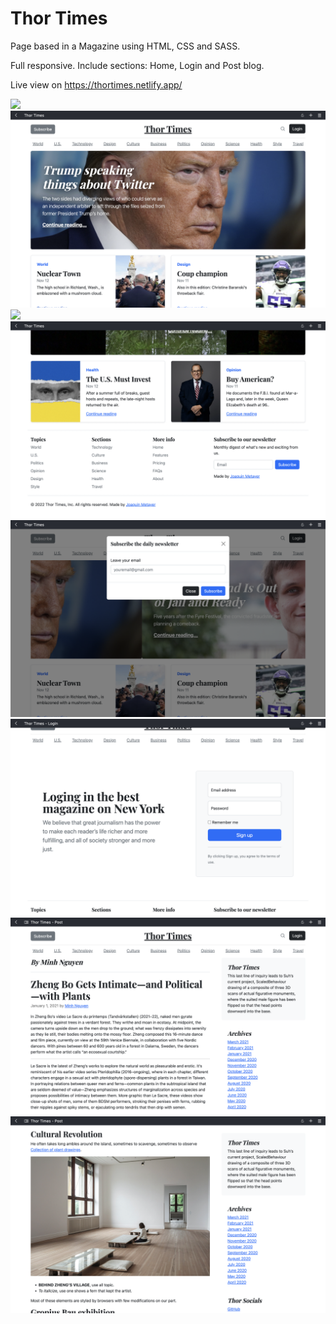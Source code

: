 # Thor Times

Page based in a Magazine using HTML, CSS and SASS.

Full responsive.
Include sections: Home, Login and Post blog.

Live view on https://thortimes.netlify.app/

<img src="./img/Screen Shot 2022-09-10 at 23.32.34.png">

<img src="./img/Screen Shot 2022-09-10 at 23.32.56.png">

<img src="./img/Screen Shot 2022-09-10 at 23.33.30.png">

<img src="./img/Screen Shot 2022-09-10 at 23.33.33.png">

<img src="./img/Screen Shot 2022-09-10 at 23.33.40.png">

<img src="./img/Screen Shot 2022-09-10 at 23.33.57.png">

<img src="./img/Screen Shot 2022-09-10 at 23.34.16.png">

<img src="./img/Screen Shot 2022-09-10 at 23.35.05.png">

